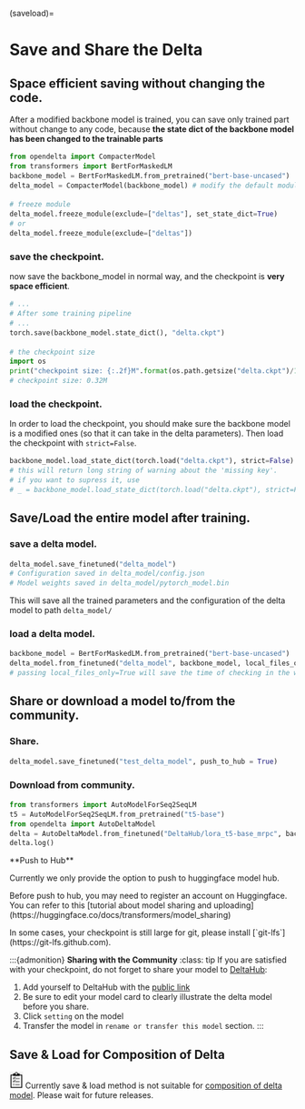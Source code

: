 (saveload)=
# Save and Share the Delta

## Space efficient saving without changing the code.
After a modified backbone model is trained, you can save only trained part without change to any code, because **the state dict of the backbone model has been changed to the trainable parts**

```python
from opendelta import CompacterModel
from transformers import BertForMaskedLM
backbone_model = BertForMaskedLM.from_pretrained("bert-base-uncased")
delta_model = CompacterModel(backbone_model) # modify the default modules.

# freeze module
delta_model.freeze_module(exclude=["deltas"], set_state_dict=True)
# or
delta_model.freeze_module(exclude=["deltas"])
```
### save the checkpoint.
now save the backbone_model in normal way, and the checkpoint is **very space efficient**.

```python
# ...
# After some training pipeline
# ...
torch.save(backbone_model.state_dict(), "delta.ckpt")

# the checkpoint size
import os
print("checkpoint size: {:.2f}M".format(os.path.getsize("delta.ckpt")/1024**2))
# checkpoint size: 0.32M
```

### load the checkpoint.
In order to load the checkpoint, you should make sure the backbone model is a modified ones (so that it can take in the delta parameters).
Then load the checkpoint with `strict=False`.
```python
backbone_model.load_state_dict(torch.load("delta.ckpt"), strict=False)
# this will return long string of warning about the 'missing key'.
# if you want to supress it, use
# _ = backbone_model.load_state_dict(torch.load("delta.ckpt"), strict=False)
```

## Save/Load the entire model after training.

### save a delta model.
```python
delta_model.save_finetuned("delta_model")
# Configuration saved in delta_model/config.json
# Model weights saved in delta_model/pytorch_model.bin
```
This will save all the trained parameters and the configuration of the delta model to path `delta_model/`

### load a delta model.

```python
backbone_model = BertForMaskedLM.from_pretrained("bert-base-uncased")
delta_model.from_finetuned("delta_model", backbone_model, local_files_only=True) 
# passing local_files_only=True will save the time of checking in the web.
```

## Share or download a model to/from the community.

### Share.
```python
delta_model.save_finetuned("test_delta_model", push_to_hub = True)
```

###  Download from community.
```python
from transformers import AutoModelForSeq2SeqLM
t5 = AutoModelForSeq2SeqLM.from_pretrained("t5-base")
from opendelta import AutoDeltaModel
delta = AutoDeltaModel.from_finetuned("DeltaHub/lora_t5-base_mrpc", backbone_model=t5)
delta.log()
```

<div class="admonition tip"> 
<p class="title">**Push to Hub**</p>
<p> Currently we only provide the option to push to huggingface model hub.</p>
<p> Before push to hub, you may need to register an account on Huggingface. You can refer to this [tutorial about model sharing and uploading](https://huggingface.co/docs/transformers/model_sharing)
</p>
<p> In some cases, your checkpoint is still large for git, please install [`git-lfs`](https://git-lfs.github.com).
</p>
</div>

:::{admonition} **Sharing with the Community**
:class: tip
If you are satisfied with your checkpoint, do not forget to share your model to <a href="https://huggingface.co/DeltaHub">DeltaHub</a>:
1. Add yourself to DeltaHub with the [public link](https://huggingface.co/organizations/DeltaHub/share/QzkBuLSmlVnNhQqHYnekoTXwSRkoRHBwZA)
2. Be sure to edit your model card to clearly illustrate the delta model before you share.
3. Click `setting` on the model
4. Transfer the model in `rename or transfer this model` section.
::: 


## Save & Load for Composition of Delta

<img src="../imgs/todo-icon.jpeg" height="30px"> Currently save & load method is not suitable for [composition of delta model](compositon). Please wait for future releases. 